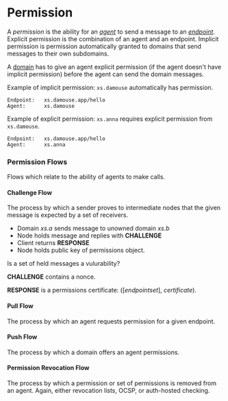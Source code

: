 # Permission

A *permission* is the ability for an [*agent*][agent] to send a message to an [*endpoint*][endpoint]. Explicit permission is the combination of an agent and an endpoint. Implicit permission is permission automatically granted to domains that send messages to their own subdomains. 

A [domain][domain] has to give an agent explicit permission (if the agent doesn't have implicit permission) before the agent can send the domain messages. 

<!-- A certificate, public key, and private key that tie the name of the allowed party to an endpoint. Certificate that consists of an [[endpoint|Endpoint]], the public key of its holder, and a signature by the issuing party. A permission object is only required for *horizontal* and *upward* endpoints. -->

Example of implicit permission: `xs.damouse` automatically has permission.

```
Endpoint:   xs.damouse.app/hello
Agent:      xs.damouse
```

Example of explicit permission: `xs.anna` requires explicit permission from `xs.damouse`.

```
Endpoint:   xs.damouse.app/hello
Agent:      xs.anna
```

### Permission Flows

Flows which relate to the ability of agents to make calls. 

#### Challenge Flow

The process by which a sender proves to intermediate nodes that the given message is expected by a set of receivers. 

* Domain *xs.a* sends message to unowned domain *xs.b*
* Node holds message and replies with **CHALLENGE**
* Client returns **RESPONSE**
* Node holds public key of permissions object. 

Is a set of held messages a vulurability?

**CHALLENGE** contains a nonce. 

**RESPONSE** is a permissions certificate: ([*endpointset*], *certificate*).

#### Pull Flow

The process by which an agent requests permission for a given endpoint. 

#### Push Flow

The process by which a domain offers an agent permissions.

#### Permission Revocation Flow

The process by which a permission or set of permissions is removed from an agent. Again, either revocation lists, OCSP, or auth-hosted checking.


<!-- Reference for TOC -->

[message]:/pages/riffle/Message.md
[agent]:/pages/riffle/Agent.md
[node]:/pages/fabric/Node.md
[fabric]:/pages/fabric/Fabric.md
[domain]:/pages/riffle/Domain.md
[action]:/pages/riffle/Agent.md
[endpoint]:/pages/riffle/Endpoint.md
[samples]:/pages/samples/Samples.md

[auth]:/pages/appliances/Auth-Appliance.md

[perm]:/pages/security/Permission.md